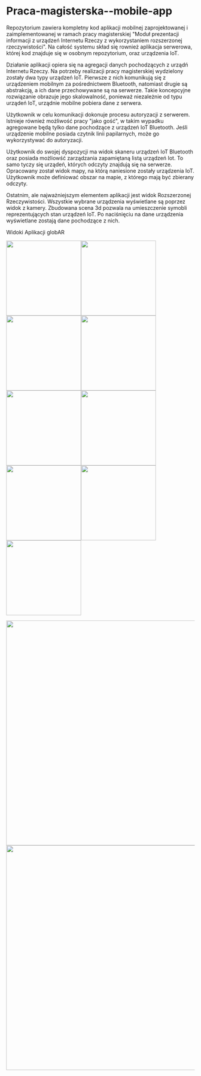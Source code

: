 # Praca-magisterska--mobile-app

Repozytorium zawiera kompletny kod aplikacji mobilnej zaprojektowanej i zaimplementowanej w ramach pracy magisterskiej "Moduł prezentacji informacji z urządzeń Internetu Rzeczy z wykorzystaniem rozszerzonej rzeczywistości". Na całość systemu skład się rownież aplikacja serwerowa, której kod znajduje się w osobnym repozytorium, oraz urządzenia IoT. 

Działanie aplikacji opiera się na agregacji danych pochodzących z urządń Internetu Rzeczy. Na potrzeby realizacji pracy magisterskiej wydzielony zostały dwa typy urządzeń IoT. Pierwsze z nich komunikują się z urządzeniem mobilnym za pośrednictwem Bluetooth, natomiast drugie są abstrakcją, a ich dane przechowywane są na serwerze. Takie koncepcyjne rozwiązanie obrazuje jego skalowalność, ponieważ niezależnie od typu urządeń IoT, urządnie mobilne pobiera dane z serwera. 

Użytkownik w celu komunikacji dokonuje procesu autoryzacji z serwerem. Istnieje również możliwość pracy "jako gość", w takim wypadku agregowane będą tylko dane pochodzące z urządzeń IoT Bluetooth. Jeśli urządzenie mobilne posiada czytnik linii papilarnych, może go wykorzystywać do autoryzacji.

Użytkownik do swojej dyspozycji ma widok skaneru urządzeń IoT Bluetooth oraz posiada możliowść zarządzania zapamiętaną listą urządzeń Iot. To samo tyczy się urządeń, których odczyty znajdują się na serwerze. Opracowany został widok mapy, na którą naniesione zostały urządzenia IoT. Użytkownik może definiować obszar na mapie, z którego mają być zbierany odczyty. 

Ostatnim, ale najważniejszym elementem aplikacji jest widok Rozszerzonej Rzeczywistości. Wszystkie wybrane urządzenia wyświetlane są poprzez widok z kamery. Zbudowana scena 3d pozwala na umieszczenie symobli reprezentujących stan urządzeń IoT. Po naciśnięciu na dane urządzenia wyświetlane zostają dane pochodzące z nich. 

Widoki Aplikacji globAR

<img src="https://user-images.githubusercontent.com/34090166/70507371-7bef1b00-1b2c-11ea-9f1d-c3f0b47462ef.jpg" width="200"><img src="https://user-images.githubusercontent.com/34090166/70507075-ece20300-1b2b-11ea-972e-1d45eb84e5ad.jpg" width="200"><img src="https://user-images.githubusercontent.com/34090166/70507084-f23f4d80-1b2b-11ea-8b28-958805fcaee7.jpg" width="200"><img src="https://user-images.githubusercontent.com/34090166/70507099-f79c9800-1b2b-11ea-80f1-1d7dd07003e9.jpg" width="200"><img src="https://user-images.githubusercontent.com/34090166/70507141-0daa5880-1b2c-11ea-8c8b-e82bd740df42.jpg" width="200"><img src="https://user-images.githubusercontent.com/34090166/70507210-33cff880-1b2c-11ea-884d-11f18f84d6f4.jpg" width="200"><img src="https://user-images.githubusercontent.com/34090166/70507222-37fc1600-1b2c-11ea-9f2b-c84a1e6333c8.jpg" width="200"><img src="https://user-images.githubusercontent.com/34090166/70507253-43e7d800-1b2c-11ea-936b-21e02b81885a.jpg" width="200"><img src="https://user-images.githubusercontent.com/34090166/70507262-46e2c880-1b2c-11ea-8276-31c9550e3489.jpg" width="200">

<img src="https://user-images.githubusercontent.com/34090166/70507298-59f59880-1b2c-11ea-8c2f-e87011b27ac6.jpg" width="600">
<img src="https://user-images.githubusercontent.com/34090166/70507337-6b3ea500-1b2c-11ea-938e-26c136408f35.jpg" width="600">


